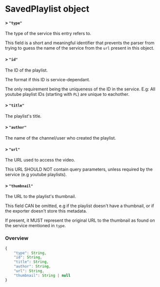 # SavedPlaylist object

#### > `"type"`

The type of the service this entry refers to.

This field is a short and meaningful identifier that prevents the parser from
trying to guess the name of the service from the `url` present in this object.

#### > `"id"`

The ID of the playlist.

The format if this ID is service-dependant.

The only requirement being the uniqueness of the ID in the service.
E.g: All youtube playlist IDs (starting with `PL`) are unique to eachother.

#### > `"title"`

The playlist's title.

#### > `"author"`

The name of the channel/user who created the playlist.

#### > `"url"`

The URL used to access the video.

This URL SHOULD NOT contain query parameters, unless required by the service
(e.g youtube playlists).

#### > `"thumbnail"`

The URL to the playlist's thumbnail.

This field CAN be omitted, e.g if the playlist doesn't have a thumbnail, or
if the exporter doesn't store this metadata.

If present, it MUST represent the original URL to the thumbnail as found on
the service mentioned in `type`.

### Overview

```javascript
{
	"type": String,
	"id": String,
	"title": String,
	"author": String,
	"url": String,
	"thumbnail": String | null
}
```

